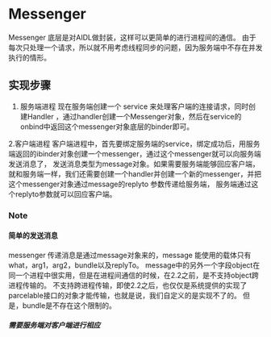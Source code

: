 # Messenger

Messenger 底层是对AIDL做封装，这样可以更简单的进行进程间的通信。
由于每次只处理一个请求，所以就不用考虑线程同步的问题，因为服务端中不存在并发执行的情形。

## 实现步骤

1. 服务端进程
现在服务端创建一个 service 来处理客户端的连接请求，同时创建Handler ，通过handler创建一个Messenger对象，然后在service的onbind中返回这个messenger对象底层的binder即可。

2.客户端进程
客户端进程中，首先要绑定服务端的service，绑定成功后，用服务端返回的ibinder对象创建一个messenger，通过这个messenger就可以向服务端发送消息了，
发送消息类型为message对象。如果需要服务端能够回应客户端，就和服务端一样，我们还需要创建一个handler并创建一个新的messenger，并把这个messenger对象通过message的replyto 参数传递给服务端，
服务端通过这个replyto参数就可以回应客户端。


### Note

#### 简单的发送消息
messenger 传递消息是通过message对象来的，message 能使用的载体只有what，arg1，arg2，bundle以及replyTo。
message中的另外一个字段object在同一个进程中很实用，但是在进程间通信的时候，在2.2之前，是不支持object跨进程传输的。
不支持跨进程传输，即使2.2之后，也仅仅是系统提供的实现了parcelable接口的对象才能传输，也就是说，我们自定义的是实现不了的。
但是，bundle是不存在这个限制的。


##### 需要服务端对客户端进行相应



